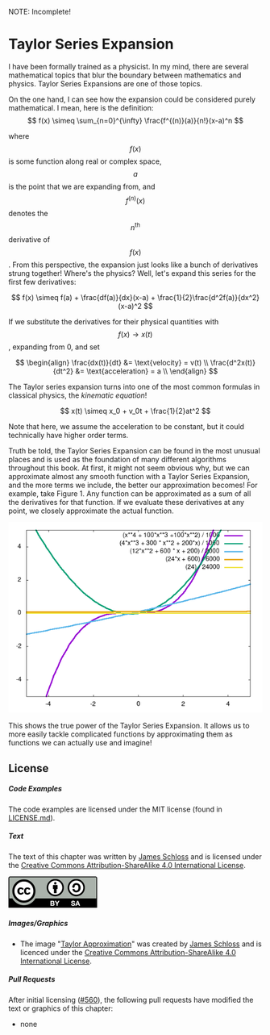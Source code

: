 NOTE: Incomplete!

# Taylor Series Expansion

I have been formally trained as a physicist. In my mind, there are several mathematical topics that blur the boundary between mathematics and physics. Taylor Series Expansions are one of those topics.

On the one hand, I can see how the expansion could be considered purely mathematical. I mean, here is the definition:
$$
f(x) \simeq \sum_{n=0}^{\infty} \frac{f^{(n)}(a)}{n!}(x-a)^n
$$

where $$f(x)$$ is some function along real or complex space, $$a$$ is the point that we are expanding from, and $$f^{(n)}(x)$$ denotes the $$n^{\text{th}}$$ derivative of $$f(x)$$.
From this perspective, the expansion just looks like a bunch of derivatives strung together! Where's the physics? Well, let's expand this series for the first few derivatives:

$$
f(x) \simeq f(a) + \frac{df(a)}{dx}(x-a)
    + \frac{1}{2}\frac{d^2f(a)}{dx^2}(x-a)^2
$$

If we substitute the derivatives for their physical quantities with $$f(x) \rightarrow x(t)$$, expanding from 0, and set

$$
\begin{align}
\frac{dx(t)}{dt} &= \text{velocity} = v(t) \\
\frac{d^2x(t)}{dt^2} &= \text{acceleration} = a \\
\end{align}
$$

The Taylor series expansion turns into one of the most common formulas in classical physics, the *kinematic equation*!

$$
x(t) \simeq x_0 + v_0t
    + \frac{1}{2}at^2
$$

Note that here, we assume the acceleration to be constant, but it could technically have higher order terms.

Truth be told, the Taylor Series Expansion can be found in the most unusual places and is used as the foundation of many different algorithms throughout this book. At first, it might not seem obvious why, but we can approximate almost any smooth function with a Taylor Series Expansion, and the more terms we include, the better our approximation becomes! For example, take Figure 1. Any function can be approximated as a sum of all the derivatives for that function. If we evaluate these derivatives at any point, we closely approximate the actual function.

<p>
    <img  class="center" src="res/function_sum.png" />
</p>

This shows the true power of the Taylor Series Expansion. It allows us to more easily tackle complicated functions by approximating them as functions we can actually use and imagine!

<script>
MathJax.Hub.Queue(["Typeset",MathJax.Hub]);
</script>

## License

##### Code Examples

The code examples are licensed under the MIT license (found in [LICENSE.md](https://github.com/algorithm-archivists/algorithm-archive/blob/master/LICENSE.md)).

##### Text

The text of this chapter was written by [James Schloss](https://github.com/leios) and is licensed under the [Creative Commons Attribution-ShareAlike 4.0 International License](https://creativecommons.org/licenses/by-sa/4.0/legalcode).

[<p><img  class="center" src="../cc/CC-BY-SA_icon.svg" /></p>](https://creativecommons.org/licenses/by-sa/4.0/)

##### Images/Graphics
- The image "[Taylor Approximation](res/function_sum.png)" was created by [James Schloss](https://github.com/leios) and is licenced under the [Creative Commons Attribution-ShareAlike 4.0 International License](https://creativecommons.org/licenses/by-sa/4.0/legalcode).


##### Pull Requests

After initial licensing ([#560](https://github.com/algorithm-archivists/algorithm-archive/pull/560)), the following pull requests have modified the text or graphics of this chapter:
- none
